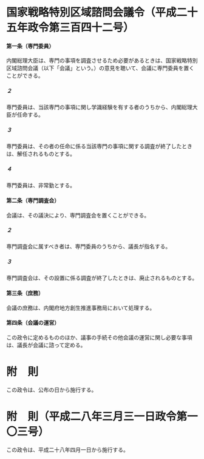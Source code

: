 # 国家戦略特別区域諮問会議令（平成二十五年政令第三百四十二号）
#### 第一条（専門委員）
内閣総理大臣は、専門の事項を調査させるため必要があるときは、国家戦略特別区域諮問会議（以下「会議」という。）の意見を聴いて、会議に専門委員を置くことができる。
##### ２
専門委員は、当該専門の事項に関し学識経験を有する者のうちから、内閣総理大臣が任命する。
##### ３
専門委員は、その者の任命に係る当該専門の事項に関する調査が終了したときは、解任されるものとする。
##### ４
専門委員は、非常勤とする。
#### 第二条（専門調査会）
会議は、その議決により、専門調査会を置くことができる。
##### ２
専門調査会に属すべき者は、専門委員のうちから、議長が指名する。
##### ３
専門調査会は、その設置に係る調査が終了したときは、廃止されるものとする。
#### 第三条（庶務）
会議の庶務は、内閣府地方創生推進事務局において処理する。
#### 第四条（会議の運営）
この政令に定めるもののほか、議事の手続その他会議の運営に関し必要な事項は、議長が会議に諮って定める。
# 附　則
この政令は、公布の日から施行する。
# 附　則（平成二八年三月三一日政令第一〇三号）
この政令は、平成二十八年四月一日から施行する。
